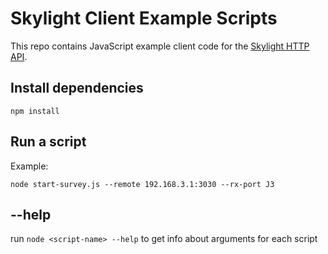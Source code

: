 # Skylight Client Example Scripts

This repo contains JavaScript example client code for the [Skylight HTTP API](https://api.epiq.solutions/skylight/v0.1.0/).

## Install dependencies

```
npm install
```

## Run a script

Example:

```
node start-survey.js --remote 192.168.3.1:3030 --rx-port J3
```

## --help

run `node <script-name> --help` to get info about arguments for each script
